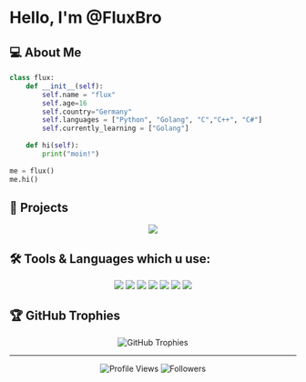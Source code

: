 # Hello, I'm @FluxBro

## 💻 About Me

```python
class flux:
    def __init__(self):
        self.name = "flux"
        self.age=16
        self.country="Germany"
        self.languages = ["Python", "Golang", "C","C++", "C#"]
        self.currently_learning = ["Golang"]
        
    def hi(self):
        print("moin!")
        
me = flux()
me.hi()
```

## 🚀 Projects

<div align="center">
  <a href="https://github.com/fluxbro/osintcat">
    <img align="center" src="https://github-readme-stats.vercel.app/api/pin/?username=fluxbro&repo=osintcat&theme=radical" />
  </a>
</div>

## 🛠️ Tools & Languages which u use:

<div align="center">
  <img src="https://img.shields.io/badge/Python-3776AB?style=for-the-badge&logo=python&logoColor=white">
  <img src="https://img.shields.io/badge/Go-00ADD8?style=for-the-badge&logo=go&logoColor=white">
  <img src="https://img.shields.io/badge/C-00599C?style=for-the-badge&logo=c&logoColor=white">
  <img src="https://img.shields.io/badge/C%23-239120?style=for-the-badge&logo=c-sharp&logoColor=white">
  <img src="https://img.shields.io/badge/C%2B%2B-00599C?style=for-the-badge&logo=c%2B%2B&logoColor=white">
  <img src="https://img.shields.io/badge/VSCode-007ACC?style=for-the-badge&logo=visual-studio-code&logoColor=white">
  <img src="https://img.shields.io/badge/Git-F05032?style=for-the-badge&logo=git&logoColor=white">
</div>

## 🏆 GitHub Trophies

<div align="center">
  <img src="https://github-profile-trophy.vercel.app/?username=fluxbro&theme=radical&no-frame=true&no-bg=false&margin-w=4" alt="GitHub Trophies">
</div>

---

<div align="center">
  <img src="https://komarev.com/ghpvc/?username=fluxbro&label=Profile%20views&color=0e75b6&style=flat" alt="Profile Views">
  <img src="https://img.shields.io/github/followers/fluxbro?label=Followers&style=social" alt="Followers">
</div>
